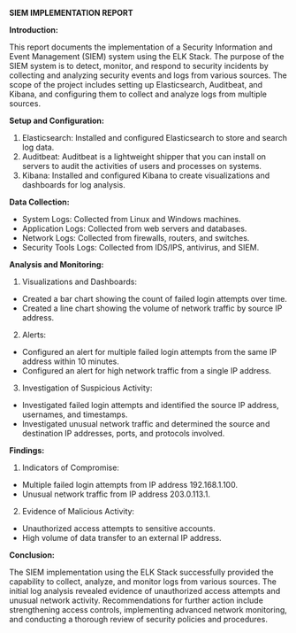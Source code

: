 **SIEM IMPLEMENTATION REPORT**

**Introduction:**

This report documents the implementation of a Security Information and Event Management (SIEM) system using the ELK Stack. The purpose of the SIEM system is to detect, monitor, and respond to security incidents by collecting and analyzing security events and logs from various sources. The scope of the project includes setting up Elasticsearch, Auditbeat, and Kibana, and configuring them to collect and analyze logs from multiple sources.

**Setup and Configuration:**

1. Elasticsearch: Installed and configured Elasticsearch to store and search log data.
2. Auditbeat: Auditbeat is a lightweight shipper that you can install on servers to audit the activities of users and processes on systems.
3. Kibana: Installed and configured Kibana to create visualizations and dashboards for log analysis.

**Data Collection:**

- System Logs: Collected from Linux and Windows machines.
- Application Logs: Collected from web servers and databases.
- Network Logs: Collected from firewalls, routers, and switches.
- Security Tools Logs: Collected from IDS/IPS, antivirus, and SIEM.

**Analysis and Monitoring:**

1. Visualizations and Dashboards:

- Created a bar chart showing the count of failed login attempts over time.
- Created a line chart showing the volume of network traffic by source IP address.

2. Alerts:

- Configured an alert for multiple failed login attempts from the same IP address within 10 minutes.
- Configured an alert for high network traffic from a single IP address.

3. Investigation of Suspicious Activity:

- Investigated failed login attempts and identified the source IP address, usernames, and timestamps.
- Investigated unusual network traffic and determined the source and destination IP addresses, ports, and protocols involved.

**Findings:**

1. Indicators of Compromise:

- Multiple failed login attempts from IP address 192.168.1.100.
- Unusual network traffic from IP address 203.0.113.1.

2. Evidence of Malicious Activity:

- Unauthorized access attempts to sensitive accounts.
- High volume of data transfer to an external IP address.

**Conclusion:**

The SIEM implementation using the ELK Stack successfully provided the capability to collect, analyze, and monitor logs from various sources. The initial log analysis revealed evidence of unauthorized access attempts and unusual network activity. Recommendations for further action include strengthening access controls, implementing advanced network monitoring, and conducting a thorough review of security policies and procedures.